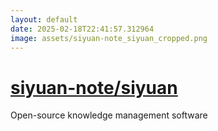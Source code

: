 ```yaml
---
layout: default
date: 2025-02-18T22:41:57.312964
image: assets/siyuan-note_siyuan_cropped.png
---
```


# [siyuan-note/siyuan](https://github.com/siyuan-note/siyuan)

Open-source knowledge management software
